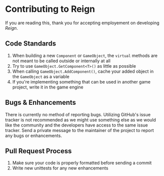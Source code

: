 # Contributing to Reign

If you are reading this, thank you for accepting employement on developing
_Reign_.

## Code Standards

1. When building a new `Component` or `GameObject`, the `virtual` methods are not
   meant to be called outside or internally at all
2. Try to use `GameObject.GetComponent<T>()` as little as possible
3. When calling `GameObject.AddComponent()`, cache your added object in the `GameObject`
   as a variable
4. If you're implementing something that can be used in another game project, write it in
   the game engine

## Bugs & Enhancements

There is currently no method of reporting bugs. Utilizing GitHub's issue tracker
is not recommended as we might use something else as we would like the community
and the developers have access to the same issue tracker. Send a private message
to the maintainer of the project to report any bugs or enhancements.

## Pull Request Process

1. Make sure your code is properly formatted before sending a commit
2. Write new unittests for any new enhancements
